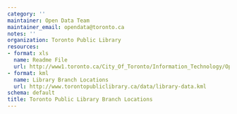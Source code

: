 ```yaml
---
category: ''
maintainer: Open Data Team
maintainer_email: opendata@toronto.ca
notes: ''
organization: Toronto Public Library
resources:
- format: xls
  name: Readme File
  url: http://www1.toronto.ca/City_Of_Toronto/Information_Technology/Open_Data/Data_Sets/Assets/Files/Toronto_Public_Library_Branch_Locations_Data_Readme.xls
- format: kml
  name: Library Branch Locations
  url: http://www.torontopubliclibrary.ca/data/library-data.kml
schema: default
title: Toronto Public Library Branch Locations
---
```

